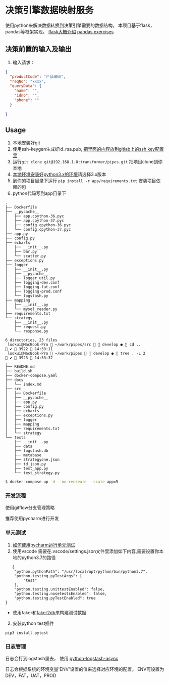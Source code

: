 # 决策引擎数据映射服务
使用python来解决数据转换到决策引擎需要的数据结构。 本项目基于flask，pandas等框架实现。
[flask大概介绍](https://www.cnblogs.com/franknihao/p/7118469.html)
[pandas exercises](https://github.com/guipsamora/pandas_exercises)


## 决策前置的输入及输出
1. 输入请求：
```json
{
  "productCode": "产品编码",
  "reqNo": "xxxx",
  "queryData": {
    "name": "",
    "idno": "",
    "phone": ""
  }
   
}

```

## Usage

1. 本地安装好git
2. 使用ssh-keygen生成好id_rsa.pub, [把里面的内容放到gitlab上的ssh key配置里](https://www.jianshu.com/p/4f5cb637eff7)
3. 运行`git clone git@192.168.1.8:transformer/pipes.git` 把项目clone到你本地
4. [本地环境安装好python3.x的环境](https://www.anaconda.com/distribution/)请选择3.x版本
5. 到你的项目目录下运行 `pip install -r app/requirements.txt` 安装项目依赖的包
6. python代码写到app目录下
```
.
├── Dockerfile
├── __pycache__
│   ├── app.cpython-36.pyc
│   ├── app.cpython-37.pyc
│   ├── config.cpython-36.pyc
│   └── config.cpython-37.pyc
├── app.py
├── config.py
├── echarts
│   ├── __init__.py
│   ├── bar.py
│   └── scatter.py
├── exceptions.py
├── logger
│   ├── __init__.py
│   ├── __pycache__
│   ├── logger_util.py
│   ├── logging-dev.conf
│   ├── logging-fat.conf
│   ├── logging-prod.conf
│   └── logstash.py
├── mapping
│   ├── __init__.py
│   └── mysql_reader.py
├── requirements.txt
└── strategy
    ├── __init__.py
    ├── request.py
    └── response.py

6 directories, 23 files
 luokui@MacBook-Pro  ~/work/pipes/src   develop ●  cd ..                                                        ✔  3922  14:33:11
 luokui@MacBook-Pro  ~/work/pipes   develop ●  tree . -L 2                                                      ✔  3923  14:33:32
.
├── README.md
├── build.sh
├── docker-compose.yaml
├── docs
│   └── index.md
├── src
│   ├── Dockerfile
│   ├── __pycache__
│   ├── app.py
│   ├── config.py
│   ├── echarts
│   ├── exceptions.py
│   ├── logger
│   ├── mapping
│   ├── requirements.txt
│   └── strategy
└── tests
    ├── __init__.py
    ├── data
    ├── logstash.db
    ├── metabase
    ├── strategyone.json
    ├── td_json.py
    ├── test_app.py
    └── test_strategy.py

```
   
```bash
$ docker-compose up -d --no-recreate --scale app=5
```

### 开发流程
使用gitflow分支管理策略

推荐使用pycharm进行开发


### 单元测试
1. [如何使用pycharm运行单元测试](https://blog.csdn.net/chenmozhe22/article/details/81700504)
1. 使用vscode 需要在.vscode/settings.json文件里添加如下内容,需要设置你本地的python3.7的路径
```
   {
    "python.pythonPath": "/usr/local/opt/python/bin/python3.7",
    "python.testing.pyTestArgs": [
        "test"
    ],
    "python.testing.unittestEnabled": false,
    "python.testing.nosetestsEnabled": false,
    "python.testing.pyTestEnabled": true
}
```

* 使用faker和[faker2db](https://github.com/emirozer/fake2db)来构建测试数据

2. 安装python test插件

`pip3 install pytest`
### 日志管理
日志会打到logstash里去， 使用 [python-logstash-async](https://python-logstash-async.readthedocs.io/en/stable/config.html)

日志会根据系统的环境变量'ENV'设置的值来选择对应环境的配置。
ENV可设置为 DEV，FAT，UAT，PROD